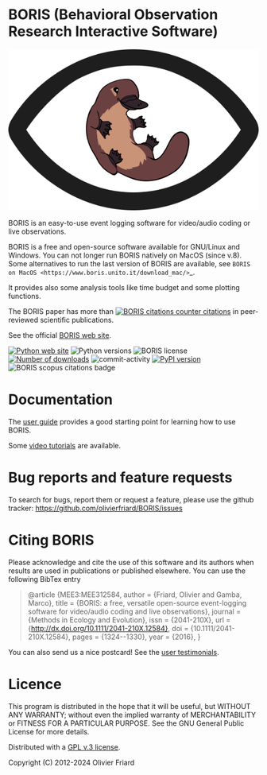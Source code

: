 BORIS (Behavioral Observation Research Interactive Software)
===============================================================


![BORIS logo](https://github.com/olivierfriard/BORIS/blob/master/boris/icons/logo_boris.png?raw=true)

BORIS is an easy-to-use event logging software for video/audio coding or live observations.

BORIS is a free and open-source software available for GNU/Linux and Windows.
You can not longer run BORIS natively on MacOS (since v.8). Some alternatives to run the last version of BORIS are available, see `BORIS on MacOS <https://www.boris.unito.it/download_mac/>`_.

It provides also some analysis tools like time budget and some plotting functions.

The BORIS paper has more than [![BORIS citations counter](http://penelope.unito.it/friard/boris_scopus_citations.png) citations](https://www.boris.unito.it/citations) in peer-reviewed scientific publications.




See the official [BORIS web site](https://www.boris.unito.it).

[![Python web site](https://img.shields.io/badge/Made%20with-Python-1f425f.svg)](https://www.python.org)
![Python versions](https://img.shields.io/pypi/pyversions/boris-behav-obs)
![BORIS license](https://img.shields.io/pypi/l/boris-behav-obs)
[![Number of downloads](https://static.pepy.tech/personalized-badge/boris-behav-obs?period=total&units=international_system&left_color=black&right_color=orange&left_text=Downloads)](https://pepy.tech/project/boris-behav-obs)
![commit-activity](https://img.shields.io/github/commit-activity/m/olivierfriard/BORIS)
[![PyPI version](https://img.shields.io/pypi/v/boris-behav-obs.svg)](https://pypi.org/project/boris-behav-obs/)
![BORIS scopus citations badge](http://penelope.unito.it/friard/boris_scopus_citations.svg)




# Documentation



The [user guide](https://www.boris.unito.it/user_guide/) provides a good starting point for learning how to use BORIS.

Some [video tutorials](https://www.boris.unito.it/video_tutorials/) are available.





# Bug reports and feature requests


To search for bugs, report them or request a feature, please use the github tracker:
https://github.com/olivierfriard/BORIS/issues





# Citing BORIS


Please acknowledge and cite the use of this software and its authors when
results are used in publications or published elsewhere. You can use the
following BibTex entry


>@article {MEE3:MEE312584,
>    author = {Friard, Olivier and Gamba, Marco},
>   title = {BORIS: a free, versatile open-source event-logging software for video/audio coding and live observations},
>   journal = {Methods in Ecology and Evolution},
>   issn = {2041-210X},
>   url = {http://dx.doi.org/10.1111/2041-210X.12584},
>   doi = {10.1111/2041-210X.12584},
>   pages = {1324--1330},
>    year = {2016},
>}


You can also send us a nice postcard! See the [user testimonials](https://www.boris.unito.it/postcards).








# Licence


This program is distributed in the hope that it will be useful,
but WITHOUT ANY WARRANTY; without even the implied warranty of
MERCHANTABILITY or FITNESS FOR A PARTICULAR PURPOSE.  See the
GNU General Public License for more details.


Distributed with a [GPL v.3 license](LICENSE.TXT).

Copyright (C) 2012-2024 Olivier Friard




